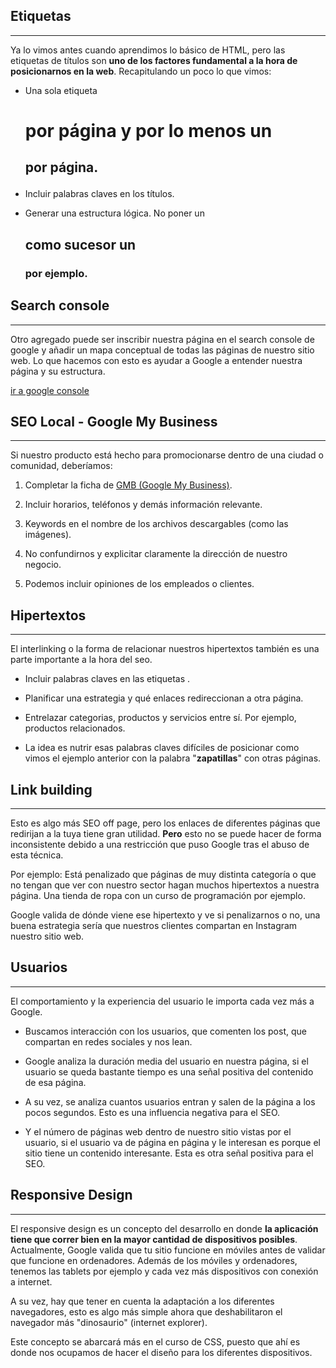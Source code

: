## Etiquetas <h>
---

Ya lo vimos antes cuando aprendimos lo básico de HTML, pero las etiquetas de títulos son **uno de los factores fundamental a la hora de posicionarnos en la web**. Recapitulando un poco lo que vimos:

- Una sola etiqueta <h1> por página y por lo menos un <h2> por página.

- Incluir palabras claves en los títulos.

- Generar una estructura lógica. No poner un <h2> como sucesor un <h3> por ejemplo.

## Search console
---

Otro agregado puede ser inscribir nuestra página en el search console de google y añadir un mapa conceptual de todas las páginas de nuestro sitio web. Lo que hacemos con esto es ayudar a Google a entender nuestra página y su estructura.

[ir a google console](https://search.google.com/search-console/welcome)

## SEO Local - Google My Business
---

Si nuestro producto está hecho para promocionarse dentro de una ciudad o comunidad, deberíamos:

   1. Completar la ficha de [GMB (Google My Business)](https://www.google.com/intl/es/business/sign-up/).

   2. Incluir horarios, teléfonos y demás información relevante.

   3. Keywords en el nombre de los archivos descargables (como las imágenes).

   4. No confundirnos y explicitar claramente la dirección de nuestro negocio.

   5. Podemos incluir opiniones de los empleados o clientes.

## Hipertextos
---

El interlinking o la forma de relacionar nuestros hipertextos también es una parte importante a la hora del seo.

- Incluir palabras claves en las etiquetas <a>.

- Planificar una estrategia y qué enlaces redireccionan a otra página.

- Entrelazar categorias, productos y servicios entre sí. Por ejemplo, productos relacionados.

- La idea es nutrir esas palabras claves difíciles de posicionar como vimos el ejemplo anterior con la palabra "**zapatillas**" con otras páginas.

## Link building
---

Esto es algo más SEO off page, pero los enlaces de diferentes páginas que redirijan a la tuya tiene gran utilidad. **Pero** esto no se puede hacer de forma inconsistente debido a una restricción que puso Google tras el abuso de esta técnica.

Por ejemplo: Está penalizado que páginas de muy distinta categoría o que no tengan que ver con nuestro sector hagan muchos hipertextos a nuestra página. Una tienda de ropa con un curso de programación por ejemplo.

Google valida de dónde viene ese hipertexto y ve si penalizarnos o no, una buena estrategia sería que nuestros clientes compartan en Instagram nuestro sitio web.

## Usuarios
---

El comportamiento y la experiencia del usuario le importa cada vez más a Google.

- Buscamos interacción con los usuarios, que comenten los post, que compartan en redes sociales y nos lean.

- Google analiza la duración media del usuario en nuestra página, si el usuario se queda bastante tiempo es una señal positiva del contenido de esa página.

- A su vez, se analiza cuantos usuarios entran y salen de la página a los pocos segundos. Esto es una influencia negativa para el SEO.

- Y el número de páginas web dentro de nuestro sitio vistas por el usuario, si el usuario va de página en página y le interesan es porque el sitio tiene un contenido interesante. Esta es otra señal positiva para el SEO.

## Responsive Design
---

El responsive design es un concepto del desarrollo en donde **la aplicación tiene que correr bien en la mayor cantidad de dispositivos posibles**.
Actualmente, Google valida que tu sitio funcione en móviles antes de validar que funcione en ordenadores. Además de los móviles y ordenadores, tenemos las tablets por ejemplo y cada vez más dispositivos con conexión a internet.

A su vez, hay que tener en cuenta la adaptación a los diferentes navegadores, esto es algo más simple ahora que deshabilitaron el navegador más "dinosaurio" (internet explorer).

Este concepto se abarcará más en el curso de CSS, puesto que ahí es donde nos ocupamos de hacer el diseño para los diferentes dispositivos. 